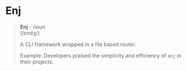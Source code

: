 # Enj
> **Enj** - noun
> <br />(/ɛndʒ/)
>
> A CLI framework wrapped in a file based router.
>
> Example: Developers praised the simplicity and efficiency of `enj` in their projects.

